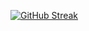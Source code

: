 [![GitHub Streak](https://github-readme-streak-stats.herokuapp.com/?user=senDev001)](https://git.io/streak-stats)
